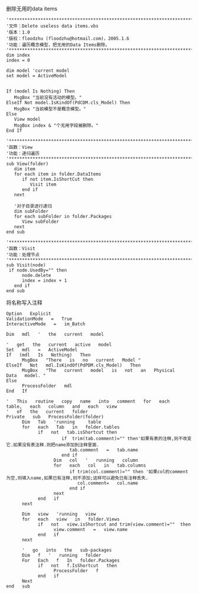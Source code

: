 删除无用的data items

	'*****************************************************************************
	'文件：Delete useless data items.vbs
	'版本：1.0
	'版权：floodzhu (floodzhu@hotmail.com)，2005.1.6
	'功能：遍历概念模型，把无用的Data Items删除。
	'*****************************************************************************
	dim index
	index = 0
	
	dim model 'current model
	set model = ActiveModel
	
	
	If (model Is Nothing) Then
	   MsgBox "当前没有活动的模型。"
	ElseIf Not model.IsKindOf(PdCDM.cls_Model) Then
	   MsgBox "当前模型不是概念模型。"
	Else
	   View model
	   MsgBox index & "个无用字段被删除。"
	End If
	
	'*****************************************************************************
	'函数：View
	'功能：递归遍历
	'*****************************************************************************
	sub View(folder)
	   dim item
	   for each item in folder.DataItems
	      if not item.IsShortCut then
	         Visit item
	      end if
	   next
	  
	   '对子目录进行递归
	   dim subFolder
	   for each subFolder in folder.Packages
	      View subFolder
	   next
	end sub
	
	'*****************************************************************************
	'函数：Visit
	'功能：处理节点
	'*****************************************************************************
	sub Visit(node)
	 if node.UsedBy="" then
	      node.delete
	      index = index + 1
	   end if
	end sub

将名称写入注释

	Option   Explicit 
	ValidationMode   =   True 
	InteractiveMode   =   im_Batch 
	
	Dim   mdl   '   the   current   model 
	
	'   get   the   current   active   model 
	Set   mdl   =   ActiveModel 
	If   (mdl   Is   Nothing)   Then 
	      MsgBox   "There   is   no   current   Model " 
	ElseIf   Not   mdl.IsKindOf(PdPDM.cls_Model)   Then 
	      MsgBox   "The   current   model   is   not   an   Physical   Data   model. " 
	Else 
	      ProcessFolder   mdl 
	End   If 
	
	'   This   routine   copy   name   into   comment   for   each   table,   each   column   and   each   view 
	'   of   the   current   folder 
	Private   sub   ProcessFolder(folder)    
	      Dim   Tab   'running     table    
	      for   each   Tab   in   folder.tables    
	            if   not   tab.isShortcut then
	                     if  trim(tab.comment)="" then'如果有表的注释,则不改变它.如果没有表注释.则把name添加到注释里面.
	                        tab.comment   =   tab.name
	                     end if  
	                  Dim   col   '   running   column    
	                  for   each   col   in   tab.columns   
	                        if trim(col.comment)="" then '如果col的comment为空,则填入name,如果已有注释,则不添加;这样可以避免已有注释丢失.
	                           col.comment=   col.name   
	                        end if 
	                  next    
	            end   if    
	      next    
	  
	      Dim   view   'running   view    
	      for   each   view   in   folder.Views    
	            if   not   view.isShortcut and trim(view.comment)=""  then    
	                  view.comment   =   view.name    
	            end   if    
	      next    
	  
	      '   go   into   the   sub-packages    
	      Dim   f   '   running   folder    
	      For   Each   f   In   folder.Packages    
	            if   not   f.IsShortcut   then    
	                  ProcessFolder   f    
	            end   if    
	      Next    
	end   sub